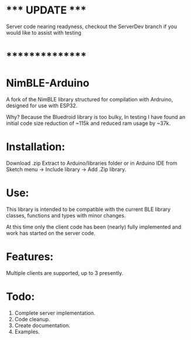 # *** UPDATE ***

Server code nearing readyness, checkout the ServerDev branch if you would like to assist with testing

# **************


# NimBLE-Arduino
A fork of the NimBLE library structured for compilation with Ardruino, designed for use with ESP32.

Why? Because the Bluedroid library is too bulky, In testing I have found an initial code size reduction of ~115k and reduced ram usage by ~37k.


# Installation:

Download .zip 
Extract to Arduino/libraries folder or in Arduino IDE from Sketch menu -> Include library -> Add .Zip library.


# Use: 

This library is intended to be compatible with the current BLE library classes, functions and types with minor changes. 

At this time only the client code has been (nearly) fully implemented and work has started on the server code.


# Features:

Multiple clients are supported, up to 3 presently.


# Todo:

1. Complete server implementation.
2. Code cleanup.
3. Create documentation.
4. Examples.

